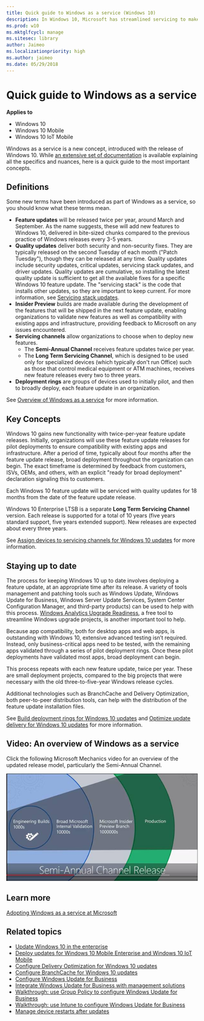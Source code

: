 ```yaml
---
title: Quick guide to Windows as a service (Windows 10)
description: In Windows 10, Microsoft has streamlined servicing to make operating system updates simpler to test, manage, and deploy.
ms.prod: w10
ms.mktglfcycl: manage
ms.sitesec: library
author: Jaimeo
ms.localizationpriority: high
ms.author: jaimeo
ms.date: 05/29/2018
---
```


# Quick guide to Windows as a service


**Applies to**

- Windows 10
- Windows 10 Mobile
- Windows 10 IoT Mobile

Windows as a service is a new concept, introduced with the release of Windows 10. While [an extensive set of documentation](index.md) is available explaining all the specifics and nuances, here is a quick guide to the most important concepts.

## Definitions

Some new terms have been introduced as part of Windows as a service, so you should know what these terms mean.
- **Feature updates** will be released twice per year, around March and September. As the name suggests, these will add new features to Windows 10, delivered in bite-sized chunks compared to the previous practice of Windows releases every 3-5 years.
- **Quality updates** deliver both security and non-security fixes. They are typically released on the second Tuesday of each month ("Patch Tuesday"), though they can be released at any time. Quality updates include security updates, critical updates, servicing stack updates, and driver updates. Quality updates are cumulative, so installing the latest quality update is sufficient to get all the available fixes for a specific Windows 10 feature update. The "servicing stack" is the code that installs other updates, so they are important to keep current. For more information, see [Servicing stack updates](servicing-stack-updates.md).
- **Insider Preview** builds are made available during the development of the features that will be shipped in the next feature update, enabling organizations to validate new features as well as compatibility with existing apps and infrastructure, providing feedback to Microsoft on any issues encountered.
- **Servicing channels** allow organizations to choose when to deploy new features. 
    - The **Semi-Annual Channel** receives feature updates twice per year. 
    - The **Long Term Servicing Channel**, which is designed to be used only for specialized devices (which typically don't run Office) such as those that control medical equipment or ATM machines, receives new feature releases every two to three years.
- **Deployment rings** are groups of devices used to initially pilot, and then to broadly deploy, each feature update in an organization. 

See [Overview of Windows as a service](waas-overview.md) for more information.

## Key Concepts

Windows 10 gains new functionality with twice-per-year feature update releases. Initially, organizations will use these feature update releases for pilot deployments to ensure compatibility with existing apps and infrastructure. After a period of time, typically about four months after the feature update release, broad deployment throughout the organization can begin. The exact timeframe is determined by feedback from customers, ISVs, OEMs, and others, with an explicit "ready for broad deployment" declaration signaling this to customers.

Each Windows 10 feature update will be serviced with quality updates for 18 months from the date of the feature update release. 

Windows 10 Enterprise LTSB is a separate **Long Term Servicing Channel** version. Each release is supported for a total of 10 years (five years standard support, five years extended support). New releases are expected about every three years.

See [Assign devices to servicing channels for Windows 10 updates](waas-servicing-channels-windows-10-updates.md) for more information.

## Staying up to date

The process for keeping Windows 10 up to date involves deploying a feature update, at an appropriate time after its release. A variety of tools management and patching tools such as Windows Update, Windows Update for Business, Windows Server Update Services, System Center Configuration Manager, and third-party products) can be used to help with this process. [Windows Analytics Upgrade Readiness](https://www.microsoft.com/en-us/WindowsForBusiness/windows-analytics), a free tool to streamline Windows upgrade projects, is another important tool to help.

Because app compatibility, both for desktop apps and web apps, is outstanding with Windows 10, extensive advanced testing isn’t required. Instead, only business-critical apps need to be tested, with the remaining apps validated through a series of pilot deployment rings. Once these pilot deployments have validated most apps, broad deployment can begin.

This process repeats with each new feature update, twice per year. These are small deployment projects, compared to the big projects that were necessary with the old three-to-five-year Windows release cycles.

Additional technologies such as BranchCache and Delivery Optimization, both peer-to-peer distribution tools, can help with the distribution of the feature update installation files.

See [Build deployment rings for Windows 10 updates](waas-deployment-rings-windows-10-updates.md) and [Optimize update delivery for Windows 10 updates](waas-optimize-windows-10-updates.md) for more information.

## Video: An overview of Windows as a service

Click the following Microsoft Mechanics video for an overview of the updated release model, particularly the Semi-Annual Channel.


[![YouTube video of Michael Niehouse explaining how the Semi-Annual Channel works](images/SAC_vid_crop.jpg)](https://youtu.be/qSAsiM01GOU) 
 
## Learn more

[Adopting Windows as a service at Microsoft](https://www.microsoft.com/itshowcase/Article/Content/851/Adopting-Windows-as-a-service-at-Microsoft)


## Related topics

- [Update Windows 10 in the enterprise](index.md)
- [Deploy updates for Windows 10 Mobile Enterprise and Windows 10 IoT Mobile](waas-mobile-updates.md) 
- [Configure Delivery Optimization for Windows 10 updates](waas-delivery-optimization.md)
- [Configure BranchCache for Windows 10 updates](waas-branchcache.md)
- [Configure Windows Update for Business](waas-configure-wufb.md)
- [Integrate Windows Update for Business with management solutions](waas-integrate-wufb.md)
- [Walkthrough: use Group Policy to configure Windows Update for Business](waas-wufb-group-policy.md)
- [Walkthrough: use Intune to configure Windows Update for Business](waas-wufb-intune.md)
- [Manage device restarts after updates](waas-restart.md)









